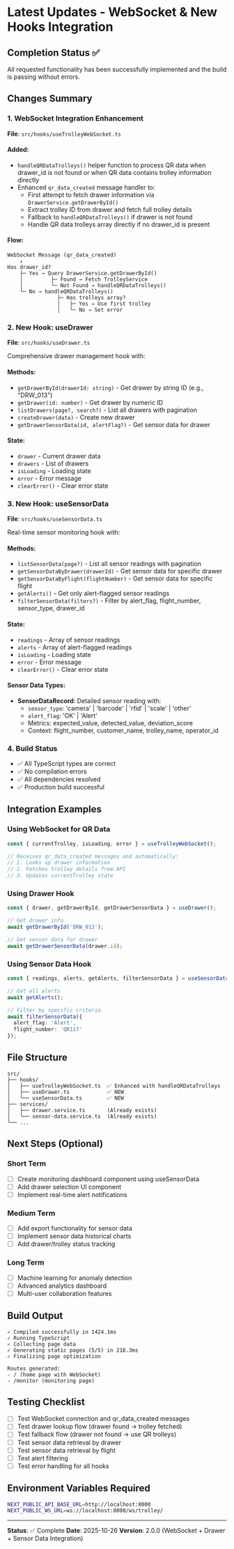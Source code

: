 # Latest Updates - WebSocket & New Hooks Integration

## Completion Status ✅

All requested functionality has been successfully implemented and the build is passing without errors.

## Changes Summary

### 1. WebSocket Integration Enhancement
**File**: `src/hooks/useTrolleyWebSocket.ts`

#### Added:
- `handleQRDataTrolleys()` helper function to process QR data when drawer_id is not found or when QR data contains trolley information directly
- Enhanced `qr_data_created` message handler to:
  - First attempt to fetch drawer information via `DrawerService.getDrawerById()`
  - Extract trolley ID from drawer and fetch full trolley details
  - Fallback to `handleQRDataTrolleys()` if drawer is not found
  - Handle QR data trolleys array directly if no drawer_id is present

#### Flow:
```
WebSocket Message (qr_data_created)
    ↓
Has drawer_id?
    ├─ Yes → Query DrawerService.getDrawerById()
    │         ├─ Found → Fetch TrolleyService
    │         └─ Not Found → handleQRDataTrolleys()
    └─ No → handleQRDataTrolleys()
                ├─ Has trolleys array?
                │   ├─ Yes → Use first trolley
                │   └─ No → Set error
```

### 2. New Hook: useDrawer
**File**: `src/hooks/useDrawer.ts`

Comprehensive drawer management hook with:

#### Methods:
- `getDrawerById(drawerId: string)` - Get drawer by string ID (e.g., "DRW_013")
- `getDrawer(id: number)` - Get drawer by numeric ID
- `listDrawers(page?, search?)` - List all drawers with pagination
- `createDrawer(data)` - Create new drawer
- `getDrawerSensorData(id, alertFlag?)` - Get sensor data for drawer

#### State:
- `drawer` - Current drawer data
- `drawers` - List of drawers
- `isLoading` - Loading state
- `error` - Error message
- `clearError()` - Clear error state

### 3. New Hook: useSensorData
**File**: `src/hooks/useSensorData.ts`

Real-time sensor monitoring hook with:

#### Methods:
- `listSensorData(page?)` - List all sensor readings with pagination
- `getSensorDataByDrawer(drawerId)` - Get sensor data for specific drawer
- `getSensorDataByFlight(flightNumber)` - Get sensor data for specific flight
- `getAlerts()` - Get only alert-flagged sensor readings
- `filterSensorData(filters?)` - Filter by alert_flag, flight_number, sensor_type, drawer_id

#### State:
- `readings` - Array of sensor readings
- `alerts` - Array of alert-flagged readings
- `isLoading` - Loading state
- `error` - Error message
- `clearError()` - Clear error state

#### Sensor Data Types:
- **SensorDataRecord**: Detailed sensor reading with:
  - `sensor_type`: 'camera' | 'barcode' | 'rfid' | 'scale' | 'other'
  - `alert_flag`: 'OK' | 'Alert'
  - Metrics: expected_value, detected_value, deviation_score
  - Context: flight_number, customer_name, trolley_name, operator_id

### 4. Build Status
- ✅ All TypeScript types are correct
- ✅ No compilation errors
- ✅ All dependencies resolved
- ✅ Production build successful

## Integration Examples

### Using WebSocket for QR Data
```typescript
const { currentTrolley, isLoading, error } = useTrolleyWebSocket();

// Receives qr_data_created messages and automatically:
// 1. Looks up drawer information
// 2. Fetches trolley details from API
// 3. Updates currentTrolley state
```

### Using Drawer Hook
```typescript
const { drawer, getDrawerById, getDrawerSensorData } = useDrawer();

// Get drawer info
await getDrawerById('DRW_013');

// Get sensor data for drawer
await getDrawerSensorData(drawer.id);
```

### Using Sensor Data Hook
```typescript
const { readings, alerts, getAlerts, filterSensorData } = useSensorData();

// Get all alerts
await getAlerts();

// Filter by specific criteria
await filterSensorData({
  alert_flag: 'Alert',
  flight_number: 'QR117'
});
```

## File Structure
```
src/
├── hooks/
│   ├── useTrolleyWebSocket.ts  ✅ Enhanced with handleQRDataTrolleys
│   ├── useDrawer.ts            ✅ NEW
│   └── useSensorData.ts        ✅ NEW
├── services/
│   ├── drawer.service.ts       (Already exists)
│   └── sensor-data.service.ts  (Already exists)
└── ...
```

## Next Steps (Optional)

### Short Term
- [ ] Create monitoring dashboard component using useSensorData
- [ ] Add drawer selection UI component
- [ ] Implement real-time alert notifications

### Medium Term
- [ ] Add export functionality for sensor data
- [ ] Implement sensor data historical charts
- [ ] Add drawer/trolley status tracking

### Long Term
- [ ] Machine learning for anomaly detection
- [ ] Advanced analytics dashboard
- [ ] Multi-user collaboration features

## Build Output
```
✓ Compiled successfully in 1424.1ms
✓ Running TypeScript
✓ Collecting page data
✓ Generating static pages (5/5) in 218.3ms
✓ Finalizing page optimization

Routes generated:
- / (home page with WebSocket)
- /monitor (monitoring page)
```

## Testing Checklist

- [ ] Test WebSocket connection and qr_data_created messages
- [ ] Test drawer lookup flow (drawer found → trolley fetched)
- [ ] Test fallback flow (drawer not found → use QR trolleys)
- [ ] Test sensor data retrieval by drawer
- [ ] Test sensor data retrieval by flight
- [ ] Test alert filtering
- [ ] Test error handling for all hooks

## Environment Variables Required
```bash
NEXT_PUBLIC_API_BASE_URL=http://localhost:8000
NEXT_PUBLIC_WS_URL=ws://localhost:8000/ws/trolley/
```

---

**Status**: ✅ Complete
**Date**: 2025-10-26
**Version**: 2.0.0 (WebSocket + Drawer + Sensor Data Integration)
